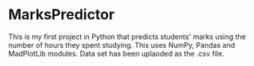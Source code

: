# MarksPredictor
This is my first project in Python that predicts students' marks using the number of hours they spent studying.
This uses NumPy, Pandas and MadPlotLib modules.
Data set has been uplaoded as the .csv file.
